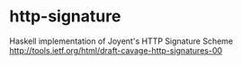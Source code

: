 http-signature
==============

Haskell implementation of Joyent's HTTP Signature Scheme http://tools.ietf.org/html/draft-cavage-http-signatures-00
